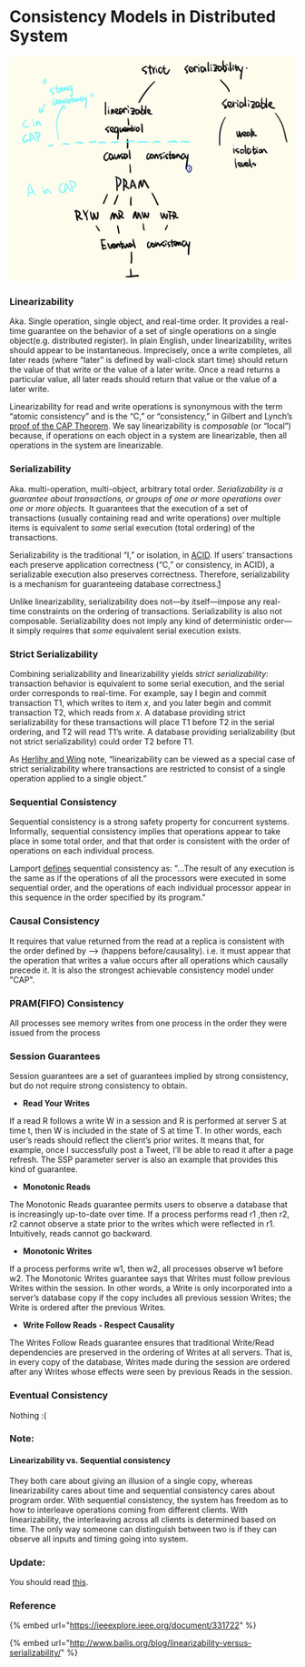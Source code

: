 # Consistency Models in Distributed System

![](../../.gitbook/assets/img_0526.jpg)

### Linearizability

Aka. Single operation, single object, and real-time order. It provides a real-time guarantee on the behavior of a set of single operations on a single object\(e.g. distributed register\). In plain English, under linearizability, writes should appear to be instantaneous. Imprecisely, once a write completes, all later reads \(where “later” is defined by wall-clock start time\) should return the value of that write or the value of a later write. Once a read returns a particular value, all later reads should return that value or the value of a later write.

Linearizability for read and write operations is synonymous with the term “atomic consistency” and is the “C,” or “consistency,” in Gilbert and Lynch’s [proof of the CAP Theorem](http://lpd.epfl.ch/sgilbert/pubs/BrewersConjecture-SigAct.pdf). We say linearizability is _composable_ \(or “local”\) because, if operations on each object in a system are linearizable, then all operations in the system are linearizable.

### Serializability

Aka. multi-operation, multi-object, arbitrary total order. _Serializability is a guarantee about transactions, or groups of one or more operations over one or more objects._ It guarantees that the execution of a set of transactions \(usually containing read and write operations\) over multiple items is equivalent to _some_ serial execution \(total ordering\) of the transactions.

Serializability is the traditional “I,” or isolation, in [ACID](http://sites.fas.harvard.edu/~cs265/papers/haerder-1983.pdf). If users’ transactions each preserve application correctness \(“C,” or consistency, in ACID\), a serializable execution also preserves correctness. Therefore, serializability is a mechanism for guaranteeing database correctness.[1](http://www.bailis.org/blog/linearizability-versus-serializability/#fn:mechanism)

Unlike linearizability, serializability does not—by itself—impose any real-time constraints on the ordering of transactions. Serializability is also not composable. Serializability does not imply any kind of deterministic order—it simply requires that _some_ equivalent serial execution exists.

### Strict Serializability

Combining serializability and linearizability yields _strict serializability_: transaction behavior is equivalent to some serial execution, and the serial order corresponds to real-time. For example, say I begin and commit transaction T1, which writes to item _x_, and you later begin and commit transaction T2, which reads from _x_. A database providing strict serializability for these transactions will place T1 before T2 in the serial ordering, and T2 will read T1’s write. A database providing serializability \(but not strict serializability\) could order T2 before T1.

As [Herlihy and Wing](http://cs.brown.edu/~mph/HerlihyW90/p463-herlihy.pdf) note, “linearizability can be viewed as a special case of strict serializability where transactions are restricted to consist of a single operation applied to a single object.”

### Sequential Consistency

Sequential consistency is a strong safety property for concurrent systems. Informally, sequential consistency implies that operations appear to take place in some total order, and that that order is consistent with the order of operations on each individual process.

Lamport [defines](https://www.microsoft.com/en-us/research/uploads/prod/2016/12/How-to-Make-a-Multiprocessor-Computer-That-Correctly-Executes-Multiprocess-Programs.pdf) sequential consistency as: "...The result of any execution is the same as if the operations of all the processors were executed in some sequential order, and the operations of each individual processor appear in this sequence in the order specified by its program."

### Causal Consistency

It requires that value returned from the read at a replica is consistent with the order defined by      --&gt; \(happens before/causality\). i.e. it must appear that the operation that writes a value occurs after all operations which causally precede it. It is also the strongest achievable consistency model under "CAP".

### PRAM\(FIFO\) Consistency

All processes see memory writes from one process in the order they were issued from the process

### Session Guarantees

Session guarantees are a set of guarantees implied by strong consistency, but do not require strong consistency to obtain.

* **Read Your Writes**

If a read R follows a write W in a session and R is performed at server S at time t, then W is included in the state of S at time T. In other words, each user’s reads should reflect the client’s prior writes. It means that, for example, once I successfully post a Tweet, I’ll be able to read it after a page refresh. The SSP parameter server is also an example that provides this kind of guarantee.

* **Monotonic Reads**

The Monotonic Reads guarantee permits users to observe a database that is increasingly up-to-date over time. If a process performs read r1 ,then r2, r2 cannot observe a state prior to the writes which were reflected in r1. Intuitively, reads cannot go backward.

* **Monotonic Writes**

If a process performs write w1, then w2, all processes observe w1 before w2. The Monotonic Writes guarantee says that Writes must follow previous Writes within the session. In other words, a Write is only incorporated into a server’s database copy if the copy includes all previous session Writes; the Write is ordered after the previous Writes.

* **Write Follow Reads - Respect Causality**

The Writes Follow Reads guarantee ensures that traditional Write/Read dependencies are preserved in the ordering of Writes at all servers. That is, in every copy of the database, Writes made during the session are ordered after any Writes whose effects were seen by previous Reads in the session.

### **Eventual Consistency**

Nothing :\(

### Note: 

#### Linearizability vs. Sequential consistency

They both care about giving an illusion of a single copy, whereas linearizability cares about time and sequential consistency cares about program order. With sequential consistency, the system has freedom as to how to interleave operations coming from different clients. With linearizability, the interleaving across all clients is determined based on time. The only way someone can distinguish between two is if they can observe all inputs and timing going into system.

### Update:

You should read [this](https://jepsen.io/consistency).

### Reference

{% embed url="https://ieeexplore.ieee.org/document/331722" %}

{% embed url="http://www.bailis.org/blog/linearizability-versus-serializability/" %}



